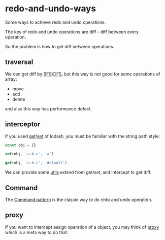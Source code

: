 # redo-and-undo-ways

Some ways to achieve redo and undo operations.

The key of redo and undo operations are diff - diff between every operation.

So the problem is how to get diff between operations.

## traversal

We can get diff by [BFS](./src/traversal/bfs.ts)/[DFS](./src/traversal/dfs.ts), but this way is not good for some operations of array:

- move
- add
- delete

and also this way has performance defect.

## interceptor

If you used [get](https://lodash.com/docs/4.17.15#get)/[set](https://lodash.com/docs/4.17.15#set) of lodash, you must be familiar with the string path style:

```js
const obj = {}

set(obj, 'a.b.c', 'a')

get(obj, 'a.b.c', 'default')
```

We can provide some [utils](./src/access-interceptor/access-interceptor.ts) extend from get/set, and intercept to get diff.

## Command

The [Command pattern](https://en.wikipedia.org/wiki/Command_pattern) is the classic way to do redo and undo operation.

## proxy

If you want to intercept assign operation of a object, you may think of [proxy](./src/proxy/proxy.ts) which is a meta way to do that.
